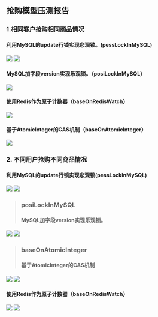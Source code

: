 ## 抢购模型压测报告

### 1.相同客户抢购相同商品情况
#### 利用MySQL的update行锁实现悲观锁。(pessLockInMySQL)
![](index_files/d03f60e6-45d6-4af1-a9fb-1c9ed78522c3.png)
![](index_files/70aee250-60d3-40d7-9f3c-ceeb78362dae.png)

#### MySQL加字段version实现乐观锁。（posiLockInMySQL）

![](index_files/d8029424-9c62-4ca8-9a0f-d85e2c297422.png)

#### 使用Redis作为原子计数器（baseOnRedisWatch）

![](index_files/5cd12823-85f6-42af-ba5b-2c69e42f1239.png)

#### 基于AtomicInteger的CAS机制（baseOnAtomicInteger）

![](index_files/dafa1c98-dd93-4bb4-8cc2-2642a1521f37.png)


### 2. 不同用户抢购不同商品情况

#### 利用MySQL的update行锁实现悲观锁(pessLockInMySQL)
![](index_files/8319cd13-29e4-4012-be11-65b05e3e1977.png)
![](index_files/cff99559-0356-4853-a181-9c4f4e5bf1e2.png)

>### posiLockInMySQL
>#### MySQL加字段version实现乐观锁。
![](index_files/7071ada0-a3f3-4f7a-b1b5-eea247442d20.png)
![](index_files/3fed67ac-2bd6-4a8a-80d9-5eba137ddbd0.png)

>### baseOnAtomicInteger
>#### 基于AtomicInteger的CAS机制
![](index_files/919ada73-4d54-41a1-92ba-8da22fded0f4.png)
![](index_files/87911d2d-1ae4-40bd-a7ef-b6da45ac2cca.png)

#### 使用Redis作为原子计数器（baseOnRedisWatch）
![](index_files/0a9f281a-c928-4cd2-a635-28e39ad7f33d.png)
![](index_files/fae07497-3aea-4613-a6f1-a4989053cb4b.png)